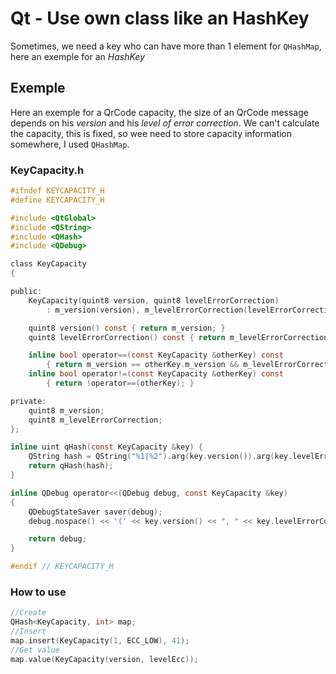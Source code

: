 # Qt - Use own class like an HashKey

Sometimes, we need a key who can have more than 1 element for `QHashMap`, here an exemple for an _HashKey_

## Exemple

Here an exemple for a QrCode capacity, the size of an QrCode message depends on his _version_ and his _level of error correction_. We can't calculate the capacity, this is fixed, so wee need to store capacity information somewhere, I used `QHashMap`.

### KeyCapacity.h
```C
#ifndef KEYCAPACITY_H
#define KEYCAPACITY_H

#include <QtGlobal>
#include <QString>
#include <QHash>
#include <QDebug>

class KeyCapacity
{

public:
    KeyCapacity(quint8 version, quint8 levelErrorCorrection)
        : m_version(version), m_levelErrorCorrection(levelErrorCorrection){ }

    quint8 version() const { return m_version; }
    quint8 levelErrorCorrection() const { return m_levelErrorCorrection; }

    inline bool operator==(const KeyCapacity &otherKey) const
        { return m_version == otherKey.m_version && m_levelErrorCorrection == otherKey.m_levelErrorCorrection; }
    inline bool operator!=(const KeyCapacity &otherKey) const
        { return !operator==(otherKey); }

private:
    quint8 m_version;
    quint8 m_levelErrorCorrection;
};

inline uint qHash(const KeyCapacity &key) {
    QString hash = QString("%1|%2").arg(key.version()).arg(key.levelErrorCorrection());
    return qHash(hash);
}

inline QDebug operator<<(QDebug debug, const KeyCapacity &key)
{
    QDebugStateSaver saver(debug);
    debug.nospace() << '(' << key.version() << ", " << key.levelErrorCorrection() << ')';

    return debug;
}

#endif // KEYCAPACITY_H
```

### How to use
```C
//Create
QHash<KeyCapacity, int> map;
//Insert
map.insert(KeyCapacity(1, ECC_LOW), 41);
//Get value
map.value(KeyCapacity(version, levelEcc));
```